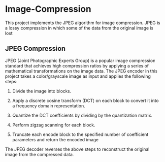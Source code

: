 # Image-Compression

This project implements the JPEG algorithm for image compression. JPEG is a lossy compression in which some of the data from the original image is lost

## JPEG Compression

JPEG (Joint Photographic Experts Group) is a popular image compression standard that achieves high compression ratios by applying a series of mathematical transformations on the image data. The JPEG encoder in this project takes a color/grayscale image as input and applies the following steps:

1. Divide the image into blocks.

2. Apply a discrete cosine transform (DCT) on each block to convert it into a frequency domain representation.

3. Quantize the DCT coefficients by dividing by the quantization matrix.

4. Perform zigzag scanning for each block.

5. Truncate each encode block to the specified number of coefficient parameters and return the encoded image

The JPEG decoder reverses the above steps to reconstruct the original image from the compressed data.


